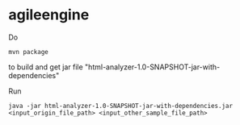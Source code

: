 # agileengine

Do 
```
mvn package
```
to build and get jar file "html-analyzer-1.0-SNAPSHOT-jar-with-dependencies"

Run 

```
java -jar html-analyzer-1.0-SNAPSHOT-jar-with-dependencies.jar <input_origin_file_path> <input_other_sample_file_path>
```
